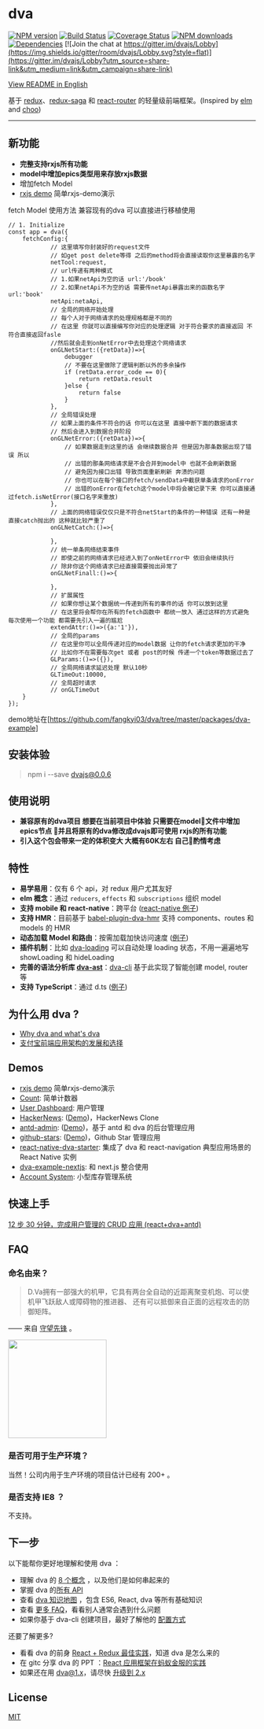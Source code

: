 # dva

[![NPM version](https://img.shields.io/npm/v/dva.svg?style=flat)](https://npmjs.org/package/dva)
[![Build Status](https://img.shields.io/travis/dvajs/dva.svg?style=flat)](https://travis-ci.org/dvajs/dva)
[![Coverage Status](https://img.shields.io/coveralls/dvajs/dva.svg?style=flat)](https://coveralls.io/r/dvajs/dva)
[![NPM downloads](http://img.shields.io/npm/dm/dva.svg?style=flat)](https://npmjs.org/package/dva)
[![Dependencies](https://david-dm.org/dvajs/dva/status.svg)](https://david-dm.org/dvajs/dva)
[![Join the chat at https://gitter.im/dvajs/Lobby](https://img.shields.io/gitter/room/dvajs/Lobby.svg?style=flat)](https://gitter.im/dvajs/Lobby?utm_source=share-link&utm_medium=link&utm_campaign=share-link)

[View README in English](README.md)

基于 [redux](https://github.com/reactjs/redux)、[redux-saga](https://github.com/redux-saga/redux-saga) 和 [react-router](https://github.com/ReactTraining/react-router) 的轻量级前端框架。(Inspired by [elm](http://elm-lang.org/) and [choo](https://github.com/yoshuawuyts/choo))

---
## 新功能
* **完整支持rxjs所有功能**
* **model中增加epics类型用来存放rxjs数据**
* 增加fetch Model
* [rxjs demo](https://github.com/fangkyi03/dva/tree/master/packages/dva-example) 简单rxjs-demo演示

fetch Model 使用方法
兼容现有的dva 可以直接进行移植使用
```
// 1. Initialize
const app = dva({
    fetchConfig:{
            // 这里填写你封装好的request文件 
            // 如get post delete等得 之后的method将会直接读取你这里暴露的名字
            netTool:request,
            // url传递有两种模式
            // 1.如果netApi为空的话 url:'/book'
            // 2.如果netApi不为空的话 需要传netApi暴露出来的函数名字 url:'book'
            netApi:netaApi,
            // 全局的网络开始处理
            // 每个人对于网络请求的处理规格都是不同的 
            // 在这里 你就可以直接编写你对应的处理逻辑 对于符合要求的直接返回 不符合直接返回fasle
            //然后就会走到onNetError中去处理这个网络请求
            onGLNetStart:({retData})=>{
                debugger
                // 不要在这里做除了逻辑判断以外的多余操作
                if (retData.error_code == 0){
                    return retData.result
                }else {
                    return false
                }
            },
            // 全局错误处理
            // 如果上面的条件不符合的话 你可以在这里 直接中断下面的数据请求
            // 然后会进入到数据合并阶段
            onGLNetError:({retData})=>{
                // 如果数据走到这里的话 会继续数据合并 但是因为那条数据出现了错误 所以
                // 出错的那条网络请求是不会合并到model中 也就不会刷新数据
                // 避免因为接口出错 导致页面重新刷新 奔溃的问题
                // 你也可以在每个接口的fetch/sendData中截获单条请求的onError
                // 出错的onError在fetch这个model中将会被记录下来 你可以直接通过fetch.isNetError(接口名字来重放)
            },
            // 上面的网络错误仅仅只是不符合netStart的条件的一种错误 还有一种是直接catch抛出的 这种就比较严重了
            onGLNetCatch:()=>{
                
            },
            // 统一单条网络结束事件
            // 即使之前的网络请求已经进入到了onNetError中 依旧会继续执行
            // 除非你这个网络请求已经直接需要抛出异常了
            onGLNetFinall:()=>{

            },
            // 扩展属性
            // 如果你想让某个数据统一传递到所有的事件的话 你可以放到这里 
            // 在这里将会帮你在所有的fetch函数中 都统一放入 通过这样的方式避免 每次使用一个功能 都需要先引入一遍的尴尬
            extendAttr:()=>({a:'1'}),
            // 全局的params
            // 在这里你可以全局传递对应的model数据 让你的fetch请求更加的干净
            // 比如你不在需要每次get 或者 post的时候 传递一个token等数据过去了
            GLParams:()=>({}),
            // 全局网络请求延迟处理 默认10秒
            GLTimeOut:10000,
            // 全局超时请求
            // onGLTimeOut
    }
});
```

demo地址在[https://github.com/fangkyi03/dva/tree/master/packages/dva-example]

## 安装体验
>npm i --save dvajs@0.0.6
## 使用说明
* **兼容原有的dva项目 想要在当前项目中体验 只需要在model文件中增加epics节点 并且将原有的dva修改成dvajs即可使用 rxjs的所有功能**
* **引入这个包会带来一定的体积变大 大概有60K左右 自己酌情考虑**
## 特性

* **易学易用**：仅有 6 个 api，对 redux 用户尤其友好
* **elm 概念**：通过 `reducers`, `effects` 和 `subscriptions` 组织 model
* **支持 mobile 和 react-native**：跨平台 ([react-native 例子](https://github.com/sorrycc/dva-example-react-native))
* **支持 HMR**：目前基于 [babel-plugin-dva-hmr](https://github.com/dvajs/babel-plugin-dva-hmr) 支持 components、routes 和 models 的 HMR
* **动态加载 Model 和路由**：按需加载加快访问速度 ([例子](https://github.com/dvajs/dva/blob/master/docs/API_zh-CN.md#dvadynamic))
* **插件机制**：比如 [dva-loading](https://github.com/dvajs/dva/tree/master/packages/dva-loading) 可以自动处理 loading 状态，不用一遍遍地写 showLoading 和 hideLoading
* **完善的语法分析库 [dva-ast](https://github.com/dvajs/dva-ast)**：[dva-cli](https://github.com/dvajs/dva-cli) 基于此实现了智能创建 model, router 等
* **支持 TypeScript**：通过 d.ts ([例子](https://github.com/sorrycc/dva-boilerplate-typescript))

## 为什么用 dva ?

* [Why dva and what's dva](https://github.com/dvajs/dva/issues/1)
* [支付宝前端应用架构的发展和选择](https://www.github.com/sorrycc/blog/issues/6)

## Demos
* [rxjs demo](https://github.com/fangkyi03/dva/tree/master/packages/dva-example) 简单rxjs-demo演示
* [Count](https://stackblitz.com/edit/dva-example-count): 简单计数器
* [User Dashboard](https://github.com/dvajs/dva/tree/master/packages/dva-example-user-dashboard): 用户管理
* [HackerNews](https://github.com/dvajs/dva-hackernews):  ([Demo](https://dvajs.github.io/dva-hackernews/))，HackerNews Clone
* [antd-admin](https://github.com/zuiidea/antd-admin): ([Demo](http://antd-admin.zuiidea.com/))，基于 antd 和 dva 的后台管理应用
* [github-stars](https://github.com/sorrycc/github-stars): ([Demo](http://sorrycc.github.io/github-stars/#/?_k=rmj86f))，Github Star 管理应用
* [react-native-dva-starter](https://github.com/nihgwu/react-native-dva-starter): 集成了 dva 和 react-navigation 典型应用场景的 React Native 实例
* [dva-example-nextjs](https://github.com/dvajs/dva/tree/master/packages/dva-example-nextjs): 和 next.js 整合使用
* [Account System](https://github.com/yvanwangl/AccountSystem.git): 小型库存管理系统

## 快速上手

[12 步 30 分钟，完成用户管理的 CRUD 应用 (react+dva+antd)](https://github.com/sorrycc/blog/issues/18)

## FAQ

### 命名由来？

> D.Va拥有一部强大的机甲，它具有两台全自动的近距离聚变机炮、可以使机甲飞跃敌人或障碍物的推进器、 还有可以抵御来自正面的远程攻击的防御矩阵。

—— 来自 [守望先锋](http://ow.blizzard.cn/heroes/dva) 。

<img src="https://zos.alipayobjects.com/rmsportal/psagSCVHOKQVqqNjjMdf.jpg" width="200" height="200" />

### 是否可用于生产环境？

当然！公司内用于生产环境的项目估计已经有 200+ 。

### 是否支持 IE8 ？

不支持。

## 下一步

以下能帮你更好地理解和使用 dva ：

* 理解 dva 的 [8 个概念](https://github.com/dvajs/dva/blob/master/docs/Concepts_zh-CN.md) ，以及他们是如何串起来的
* 掌握 dva 的[所有 API](https://github.com/dvajs/dva/blob/master/docs/API_zh-CN.md)
* 查看 [dva 知识地图](https://github.com/dvajs/dva-knowledgemap) ，包含 ES6, React, dva 等所有基础知识
* 查看 [更多 FAQ](https://github.com/dvajs/dva/issues?q=is%3Aissue+is%3Aclosed+label%3Afaq)，看看别人通常会遇到什么问题
* 如果你基于 dva-cli 创建项目，最好了解他的 [配置方式](https://github.com/sorrycc/roadhog#配置)


还要了解更多?

* 看看 dva 的前身 [React + Redux 最佳实践](https://github.com/sorrycc/blog/issues/1)，知道 dva 是怎么来的
* 在 gitc 分享 dva 的 PPT ：[React 应用框架在蚂蚁金服的实践](http://slides.com/sorrycc/dva)
* 如果还在用 dva@1.x，请尽快 [升级到 2.x](https://github.com/sorrycc/blog/issues/48)

## License

[MIT](https://tldrlegal.com/license/mit-license)

